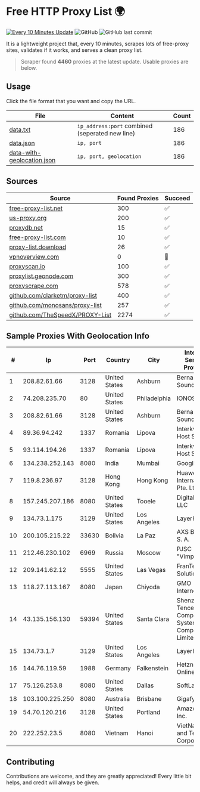 
# Free HTTP Proxy List 🌍

[![Every 10 Minutes Update](https://github.com/mertguvencli/http-proxy-list/actions/workflows/main.yml/badge.svg?branch=main)](https://github.com/mertguvencli/http-proxy-list/actions/workflows/main.yml)
![GitHub](https://img.shields.io/github/license/mertguvencli/http-proxy-list)
![GitHub last commit](https://img.shields.io/github/last-commit/mertguvencli/http-proxy-list)

It is a lightweight project that, every 10 minutes, scrapes lots of free-proxy sites, validates if it works, and serves a clean proxy list.


> Scraper found **4460** proxies at the latest update. Usable proxies are below.

## Usage

Click the file format that you want and copy the URL.


|File|Content|Count|
|----|-------|-----|
|[data.txt](https://raw.githubusercontent.com/mertguvencli/http-proxy-list/main/proxy-list/data.txt)|`ip_address:port` combined (seperated new line)|186|
|[data.json](https://raw.githubusercontent.com/mertguvencli/http-proxy-list/main/proxy-list/data.json)|`ip, port`|186|
|[data-with-geolocation.json](https://raw.githubusercontent.com/mertguvencli/http-proxy-list/main/proxy-list/data-with-geolocation.json)|`ip, port, geolocation`|186|

## Sources

|Source|Found Proxies|Succeed|
|------|-------------|-------|
|[free-proxy-list.net](https://free-proxy-list.net)|300|✅|
|[us-proxy.org](https://www.us-proxy.org)|200|✅|
|[proxydb.net](http://proxydb.net)|15|✅|
|[free-proxy-list.com](https://free-proxy-list.com/?page=&port=&type%5B%5D=http&type%5B%5D=https&up_time=0&search=Search)|10|✅|
|[proxy-list.download](https://www.proxy-list.download/HTTP)|26|✅|
|[vpnoverview.com](https://vpnoverview.com/privacy/anonymous-browsing/free-proxy-servers)|0|🚫|
|[proxyscan.io](https://www.proxyscan.io)|100|✅|
|[proxylist.geonode.com](https://proxylist.geonode.com/api/proxy-list?limit=300&page=1&sort_by=lastChecked&sort_type=desc&protocols=http,https)|300|✅|
|[proxyscrape.com](https://api.proxyscrape.com/v2/?request=displayproxies&protocol=http&timeout=10000&country=all&ssl=all&anonymity=all)|578|✅|
|[github.com/clarketm/proxy-list](https://raw.githubusercontent.com/clarketm/proxy-list/master/proxy-list-raw.txt)|400|✅|
|[github.com/monosans/proxy-list](https://raw.githubusercontent.com/monosans/proxy-list/main/proxies/http.txt)|257|✅|
|[github.com/TheSpeedX/PROXY-List](https://raw.githubusercontent.com/TheSpeedX/PROXY-List/master/http.txt)|2274|✅|


## Sample Proxies With Geolocation Info

|#|Ip|Port|Country|City|Internet Service Provider|
|-|--|----|-------|----|-------------------------|
|1|208.82.61.66|3128|United States|Ashburn|Bernardi Sounds|
|2|74.208.235.70|80|United States|Philadelphia|IONOS SE|
|3|208.82.61.66|3128|United States|Ashburn|Bernardi Sounds|
|4|89.36.94.242|1337|Romania|Lipova|Interkvm Host SRL|
|5|93.114.194.26|1337|Romania|Lipova|Interkvm Host SRL|
|6|134.238.252.143|8080|India|Mumbai|Google LLC|
|7|119.8.236.97|3128|Hong Kong|Hong Kong|Huawei International Pte. Ltd.|
|8|157.245.207.186|8080|United States|Tooele|DigitalOcean, LLC|
|9|134.73.1.175|3129|United States|Los Angeles|LayerHost|
|10|200.105.215.22|33630|Bolivia|La Paz|AXS Bolivia S. A.|
|11|212.46.230.102|6969|Russia|Moscow|PJSC "Vimpelcom"|
|12|209.141.62.12|5555|United States|Las Vegas|FranTech Solutions|
|13|118.27.113.167|8080|Japan|Chiyoda|GMO Internet, Inc.|
|14|43.135.156.130|59394|United States|Santa Clara|Shenzhen Tencent Computer Systems Company Limited|
|15|134.73.1.7|3129|United States|Los Angeles|LayerHost|
|16|144.76.119.59|1988|Germany|Falkenstein|Hetzner Online GmbH|
|17|75.126.253.8|8080|United States|Dallas|SoftLayer|
|18|103.100.225.250|8080|Australia|Brisbane|Gigafy|
|19|54.70.120.216|3128|United States|Portland|Amazon.com, Inc.|
|20|222.252.23.5|8080|Vietnam|Hanoi|VietNam Post and Telecom Corporation|



## Contributing

Contributions are welcome, and they are greatly appreciated! Every
little bit helps, and credit will always be given.

